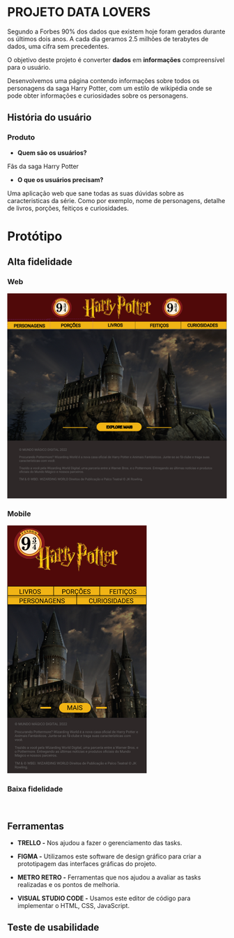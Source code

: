 # PROJETO DATA LOVERS

Segundo a Forbes 90% dos dados que existem hoje foram gerados durante os últimos dois anos. A cada dia geramos 2.5 milhões de terabytes de dados, uma cifra sem precedentes.

O objetivo deste projeto é converter **dados** em **informações** compreensível para o usuário.

Desenvolvemos uma página contendo informações sobre todos os personagens da saga Harry Potter, com um estilo de wikipédia onde se pode obter informações e curiosidades sobre os personagens.


## História do usuário
### Produto
* **Quem são os usuários?**  

Fãs da saga Harry Potter  

* **O que os usuários precisam?**  

Uma aplicação web que sane todas as suas dúvidas sobre as caracteristicas da série. Como por exemplo, nome de personagens, detalhe de livros, porções, feitiços e curiosidades.

# Protótipo
## Alta fidelidade  

### Web
![Prototipo alta](src/imagens/Prototipo%20de%20alta.png)

### Mobile
![mobile](src/imagens/proto%20mobile.png)
### Baixa fidelidade
![]()
## Ferramentas

* **TRELLO -**  Nos ajudou a fazer o gerenciamento das tasks.

* **FIGMA -** Utilizamos este software de design gráfico para criar a prototipagem das interfaces gráficas do projeto.

* **METRO RETRO -**  Ferramentas que nos ajudou a avaliar as tasks realizadas e os pontos de melhoria.

* **VISUAL STUDIO CODE -** Usamos este editor de código para implementar o HTML, CSS, JavaScript.

## Teste de usabilidade

